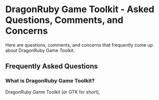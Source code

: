 # DragonRuby Game Toolkit - Asked Questions, Comments, and Concerns

Here are questions, comments, and concerns that frequently come
up about DragonRuby Game Toolkit.

## Frequently Asked Questions

### What is DragonRuby Game Toolkit?

DragonRuby Game Toolkit (or GTK for short),

